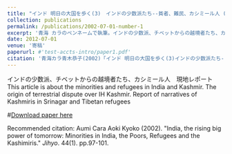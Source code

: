 ```yaml
---
title: "インド 明日の大国を歩く(3)　インドの少数派たち--貧者、難民、カシミール人 (Minorities in India: the Poors, Refugees and the Kashimiris)"
collection: publications
permalink: /publications/2002-07-01-number-1
excerpt: '青海 カラのペンネームで執筆。インドの少数派、チベットからの越境者たち、カシミール人　現地レポート　This article was written under the pseudonym of Oumi Cara.　Report about the minorities and refugees in India and Kashmir. The origin of terrestrial dispute over IH Kashmir. Narratives of Kashmiris in Srinagar and Tibetan refugees'
date: 2012-07-01
venue: '寄稿'
paperurl: #'test-accts-intro/paper1.pdf'
citation: '青海カラ青木恭子(2002)「インド 明日の大国を歩く(3)インドの少数派たち--貧者、難民、カシミール人」時評 44(7) (通号 472)、p.97～101.(Aumi Cara Aoki Kyoko (2002). &quot;India, the rising big power of tomorrow: Minorities in India, the Poors, Refugees and the Kashimiris.&quot; <i>Jihyo</i>. 44(1). pp.97-101.)'
---
```

インドの少数派、チベットからの越境者たち、カシミール人　現地レポート　This article is about the minorities and refugees in India and Kashmir. The origin of terrestrial dispute over IH Kashmir.  Report of narratives of Kashmiris in Srinagar and Tibetan refugees

#[Download paper here](http://gerdaresearch.github.io/files/paper1.pdf)

Recommended citation: Aumi Cara Aoki Kyoko (2002). &quot;India, the rising big power of tomorrow: Minorities in India, the Poors, Refugees and the Kashimiris.&quot; <i>Jihyo</i>. 44(1). pp.97-101.
